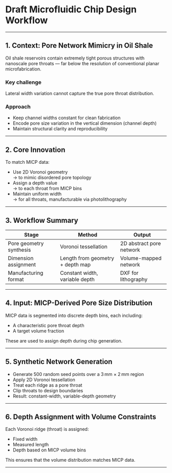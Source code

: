 # Draft Microfluidic Chip Design Workflow  
---

## 1. Context: Pore Network Mimicry in Oil Shale

Oil shale reservoirs contain extremely tight porous structures with nanoscale pore throats — far below the resolution of conventional planar microfabrication.

### Key challenge  
Lateral width variation cannot capture the true pore throat distribution.

### Approach  
- Keep channel widths constant for clean fabrication  
- Encode pore size variation in the vertical dimension (channel depth)  
- Maintain structural clarity and reproducibility  

---

## 2. Core Innovation

To match MICP data:

- Use 2D Voronoi geometry  
  → to mimic disordered pore topology  
- Assign a depth value  
  → to each throat from MICP bins  
- Maintain uniform width  
  → for all throats, manufacturable via photolithography

---

## 3. Workflow Summary

| Stage                          | Method                          | Output                         |
|-------------------------------|----------------------------------|--------------------------------|
| Pore geometry synthesis       | Voronoi tessellation             | 2D abstract pore network       |
| Dimension assignment          | Length from geometry + depth map | Volume-mapped network          |
| Manufacturing format          | Constant width, variable depth   | DXF for lithography            |

---

## 4. Input: MICP-Derived Pore Size Distribution

MICP data is segmented into discrete depth bins, each including:

- A characteristic pore throat depth  
- A target volume fraction

These are used to assign depth during chip generation.

---

## 5. Synthetic Network Generation

- Generate 500 random seed points over a 3 mm × 2 mm region  
- Apply 2D Voronoi tessellation  
- Treat each ridge as a pore throat  
- Clip throats to design boundaries  
- Result: constant-width, variable-depth geometry

---

## 6. Depth Assignment with Volume Constraints

Each Voronoi ridge (throat) is assigned:

- Fixed width
- Measured length  
- Depth based on MICP volume bins

This ensures that the volume distribution matches MICP data.

---